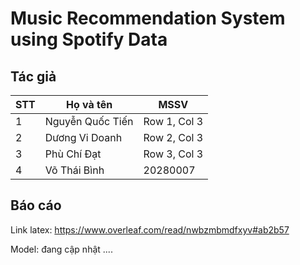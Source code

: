 # Music Recommendation System using Spotify Data
## Tác giả 
| STT | Họ và tên | MSSV |
|----------|----------|----------|
| 1 | Nguyễn Quốc Tiến  | Row 1, Col 3 |
| 2 | Dương Vi Doanh | Row 2, Col 3 |
| 3 | Phù Chí Đạt | Row 3, Col 3 |
| 4 | Võ Thái Bình | 20280007 |
## Báo cáo 
Link latex: https://www.overleaf.com/read/nwbzmbmdfxyv#ab2b57

Model: đang cập nhật .... 
